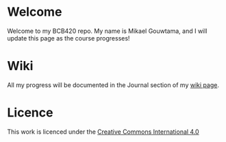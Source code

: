 # Welcome
Welcome to my BCB420 repo. My name is Mikael Gouwtama, and I will update this page as the course progresses!

# Wiki
All my progress will be documented in the Journal section of my [wiki page](https://github.com/bcb420-2024/Mikael_Gouwtama/wiki). 

# Licence
This work is licenced under the [Creative Commons International 4.0](https://creativecommons.org/licenses/by/4.0/) 

